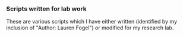 ### Scripts written for lab work
These are various scripts which I have either written (identified by my inclusion of "Author: Lauren Fogel") or modified for my research lab.
